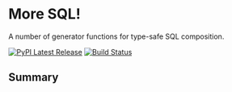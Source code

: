 # More SQL!

A number of generator functions for type-safe SQL composition.


[![PyPI Latest Release](https://img.shields.io/pypi/v/jx-sqlite.svg)](https://pypi.org/project/mo-sql/)
[![Build Status](https://app.travis-ci.com/klahnakoski/mo-sql.svg?branch=master)](https://travis-ci.com/github/klahnakoski/mo-sql)

## Summary